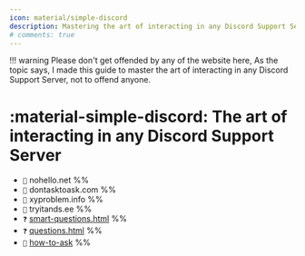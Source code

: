 ```yaml
---
icon: material/simple-discord
description: Mastering the art of interacting in any Discord Support Server 
# comments: true
---
```


!!! warning
    Please don't get offended by any of the website here, As the topic says, I made this guide to master the art of interacting in any Discord Support Server, not to offend anyone.

  # :material-simple-discord: The art of interacting in any Discord Support Server

- `👋` nohello.net  %%
- `🚫` dontasktoask.com  %%
- `🧠` xyproblem.info  %%
- `🙈` tryitands.ee  %%
- `❓` [smart-questions.html](http://catb.org/~esr/faqs/smart-questions.html)  %%
- `❓` [questions.html](http://php.earth/questions.html)  %%
- `🧠` [how-to-ask](http://stackoverflow.com/help/how-to-ask)  %% 
